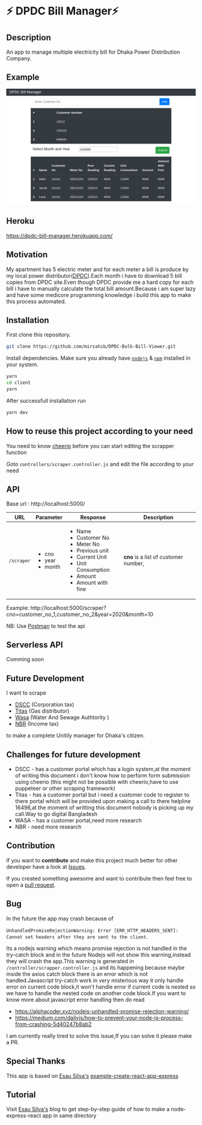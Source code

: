 # ⚡️ DPDC Bill Manager⚡️

## Description

An app to manage multiple electricity bill for Dhaka Power Distribution Company.

## Example

<p align="center">
  <kbd>
<img src=".github/DPDC-Bill-Manager.jpg"></img>
  </kbd>
</p>

## Heroku

https://dpdc-bill-manager.herokuapp.com/

## Motivation

My apartment has 5 electric meter and for each meter a bill is produce by my local power distributor([DPDC](https://dpdc.org.bd/)).Each month i have to download 5 bill copies from DPDC site.Even though DPDC provide me a hard copy for each bill i have to manually calculate the total bill amount.Because i am super lazy and have some medicore programming knowledge i build this app to make this process automated.

## Installation

First clone this repository.

```bash
git clone https://github.com/mirsahib/DPDC-Bulk-Bill-Viewer.git
```

Install dependencies. Make sure you already have [`nodejs`](https://nodejs.org/en/) & [`npm`](https://www.npmjs.com/) installed in your system.

```bash
yarn
cd client
yarn
```

After successfull installation run

```bash
yarn dev
```

## How to reuse this project according to your need

You need to know [cheerio](https://cheerio.js.org/) before you can start editing the scrapper function

Goto `controllers/scraper.controller.js` and edit the file according to your need

## API

Base url : http://localhost:5000/

| URL        | Parameter                                        | Response                                                                                                                                                                | Description                           |
| ---------- | ------------------------------------------------ | ----------------------------------------------------------------------------------------------------------------------------------------------------------------------- | ------------------------------------- |
| `/scraper` | <ul><li>cno</li><li>year</li><li>month</li></ul> | <ul><li>Name</li><li>Customer No</li><li>Meter No</li><li>Previous unit</li><li>Current Unit</li><li>Unit Consumption</li><li>Amount</li><li>Amount with fine</li></ul> | **cno** is a list of customer number, |

Example: http://localhost:5000/scraper?cno=customer_no_1,customer_no_2&year=2020&month=10

NB: Use [Postman](https://www.postman.com/) to test the api

## Serverless API

Comming soon

## Future Development

I want to scrape

- [DSCC](http://www.dscc.gov.bd/) (Corporation tax)
- [Titas](https://www.titasgas.org.bd/) (Gas distributor)
- [Wasa](http://dwasa.org.bd/) (Water And Sewage Authtority )
- [NBR](http://nbr.gov.bd/) (Income tax)

to make a complete Unitily manager for Dhaka's citizen.

## Challenges for future development

- DSCC - has a customer portal which has a login system,at the moment of writing this document i don't know how to perform form submission using cheerio (this might not be possible with cheerio,have to use puppeteer or other scraping framework)
- Titas - has a customer portal but i need a customer code to register to there portal which will be provided upon making a call to there helpline 16496,at the moment of writting this document nobody is picking up my call.Way to go digital Bangladesh
- WASA - has a customer portal,need more research
- NBR - need more research

## Contribution

If you want to **contribute** and make this project much better for other developer have a look at [Issues](https://github.com/mirsahib/DPDC-Bulk-Bill-Viewer/issues).

If you created something awesome and want to contribute then feel free to open a [pull request](https://github.com/mirsahib/DPDC-Bulk-Bill-Viewer/pulls).

## Bug

In the future the app may crash because of

`UnhandledPromiseRejectionWarning: Error [ERR_HTTP_HEADERS_SENT]: Cannot set headers after they are sent to the client`.

Its a nodejs warning which means promise rejection is not handled in the try-catch block and in the future Nodejs will not show this warning,instead they will crash the app.This warning is generated in `/controller/scrapper.controller.js` and its happening because maybe inside the axios catch block there is an error which is not handled.Javascript try-catch work in very misterious way it only handle error on current code block,it won't handle error if current code is nested so we have to handle the nested code on another code block.If you want to know more about javascript error handling then do read

- https://alphacoder.xyz/nodejs-unhandled-promise-rejection-warning/
- https://medium.com/dailyjs/how-to-prevent-your-node-js-process-from-crashing-5d40247b8ab2

I am currently really tired to solve this issue,If you can solve it please make a PR.

## Special Thanks

This app is based on [Esau Silva's](https://esausilva.com/) [example-create-react-app-express](https://github.com/esausilva/example-create-react-app-express)

## Tutorial

Visit [Esau Silva's](https://esausilva.com/2017/11/14/how-to-use-create-react-app-with-a-node-express-backend-api/) blog to get step-by-step guide of how to make a node-express-react app in same directory
